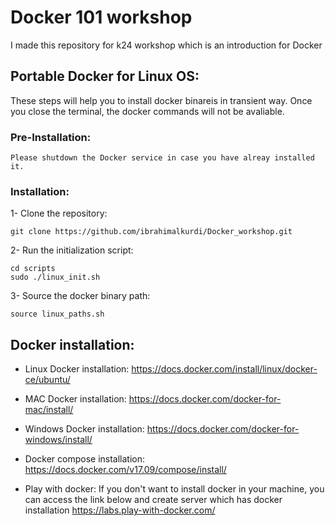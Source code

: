 # Docker 101 workshop
I made this repository for k24 workshop which is an introduction for Docker

## Portable Docker for Linux OS:
These steps will help you to install docker binareis in transient way. 
Once you close the terminal, the docker commands will not be avaliable.

### Pre-Installation:
```
Please shutdown the Docker service in case you have alreay installed it. 
```

### Installation:
1- Clone the repository:
```
git clone https://github.com/ibrahimalkurdi/Docker_workshop.git
```

2- Run the initialization script:
```
cd scripts
sudo ./linux_init.sh
```

3- Source the docker binary path:
```
source linux_paths.sh
```
## Docker installation:
* Linux Docker installation:
https://docs.docker.com/install/linux/docker-ce/ubuntu/

* MAC Docker installation:
https://docs.docker.com/docker-for-mac/install/

* Windows Docker installation:
https://docs.docker.com/docker-for-windows/install/

* Docker compose installation:
https://docs.docker.com/v17.09/compose/install/

* Play with docker:
If you don't want to install docker in your machine, 
you can access the link below and create server which has docker installation 
https://labs.play-with-docker.com/
